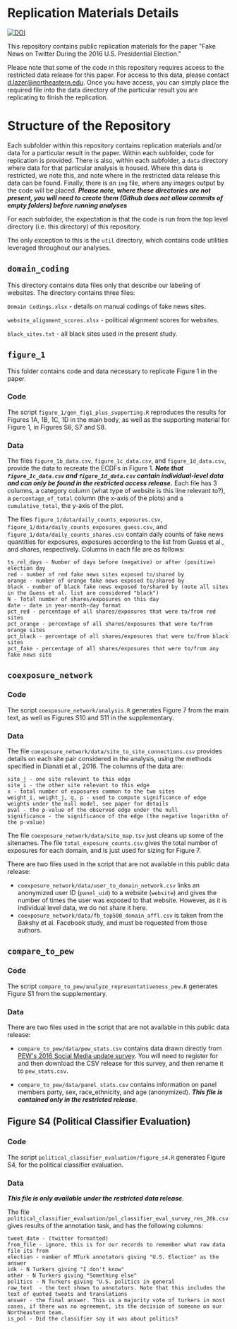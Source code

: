 # Replication Materials Details

[![DOI](https://zenodo.org/badge/162752654.svg)](https://doi.org/10.5281/zenodo.2483311)

This repository contains public replication materials for the paper "Fake News on Twitter During the 2016 U.S. Presidential Election."

Please note that some of the code in this repository requires access to the restricted data release for this paper. For access to this data, please contact d.lazer@northeastern.edu.  Once you have access, you can simply place the required file into the data directory of the particular result you are replicating to finish the replication.

# Structure of the Repository

Each subfolder within this repository contains replication materials and/or data for a particular result in the paper.  Within each subfolder, code for replication is provided. There is also, within each subfolder, a ```data``` directory where data for that particular analysis is housed. Where this data is restricted, we note this, and note where in the restricted data release this data can be found. Finally, there is an ```img``` file, where any images output by the code will be placed. ***Please note, where these directories are not present, you will need to create them (Github does not allow commits of empty folders) before running analyses***

For each subfolder, the expectation is that the code is run from the top level directory (i.e. this directory) of this repository.

The only exception to this is the ```util``` directory, which contains code utilities leveraged throughout our analyses.

## ```domain_coding```

This directory contains data files only that describe our labeling of websites.  The directory contains three files:

```Domain Codings.xlsx``` - details on manual codings of fake news sites.

```website_alignment_scores.xlsx``` - political alignment scores for websites.

```black_sites.txt``` - all black sites used in the present study.


## ```figure_1```

This folder contains code and data necessary to replicate Figure 1 in the paper.

### Code

The script ```figure_1/gen_fig1_plus_supporting.R``` reproduces the results for Figures 1A, 1B, 1C, 1D in the main body, as well as the supporting material for Figure 1, in Figures S6, S7 and S8.

### Data
The files ```figure_1b_data.csv```, ```figure_1c_data.csv```, and ```figure_1d_data.csv```, provide the data to recreate the ECDFs in Figure 1. ***Note that ```figure_1c_data.csv``` and ```figure_1d_data.csv``` contain individual-level data and can only be found in the restricted access release.*** Each file has 3 columns, a category column (what type of website is this line relevant to?), a ```percentage_of_total``` column (the x-axis of the plots) and a ```cumulative_total```, the y-axis of the plot.

The files ```figure_1/data/daily_counts_exposures.csv```, ```figure_1/data/daily_counts_exposures_guess.csv```, and ```figure_1/data/daily_counts_shares.csv``` contain daily counts of fake news quantities for exposures, exposures according to the list from Guess et al., and shares, respectively.  Columns in each file are as follows:

```
ts_rel_days - Number of days before (negative) or after (positive) election day
red - number of red fake news sites exposed to/shared by
orange - number of orange fake news exposed to/shared by
black - number of black fake news exposed to/shared by (note all sites in the Guess et al. list are considered "black")
N - Total number of shares/exposures on this day
date - date in year-month-day format
pct_red - percentage of all shares/exposures that were to/from red sites
pct_orange - percentage of all shares/exposures that were to/from orange sites
pct_black - percentage of all shares/exposures that were to/from black sites
pct_fake - percentage of all shares/exposures that were to/from any fake news site
```

## ```coexposure_network```

### Code
The script ```coexposure_network/analysis.R``` generates Figure 7 from the main text, as well as Figures S10 and S11 in the supplementary.

### Data

The file ```coexposure_network/data/site_to_site_connections.csv``` provides details on each site pair considered in the analysis, using the methods specified in Dianati et al., 2016.  The columns of the data are:

```
site_j - one site relevant to this edge
site_i - the other site relevant to this edge
x - total number of exposures common to the two sites
weight_i, weight_j, q, p - used to compute significance of edge weights under the null model, see paper for details
pval - the p-value of the observed edge under the null
significance - the significance of the edge (the negative logarithm of the p-value)
```

The file ```coexposure_network/data/site_map.tsv``` just cleans up some of the sitenames. The file ```total_exposure_counts.csv``` gives the total number of exposures for each domain, and is just used for sizing for Figure 7.

There are two files used in the script that are not available in this public data release:

-  ```coexposure_network/data/user_to_domain_network.csv``` links an anonymized user ID (```panel_uid```) to a website (```website```) and gives the number of times the user was exposed to that website.  However, as it is individual level data, we do not share it here.
- ```coexposure_network/data/fb_top500_domain_affl.csv``` is taken from the Bakshy et al. Facebook study, and must be requested from those authors. 


## ```compare_to_pew```

### Code
The script ```compare_to_pew/analyze_representativeness_pew.R``` generates Figure S1 from the supplementary.

### Data

There are two files used in the script that are not available in this public data release:

- ```compare_to_pew/data/pew_stats.csv``` contains data drawn directly from [PEW's 2016 Social Media update survey](http://www.pewinternet.org/dataset/march-2016-libraries/).  You will need to register for and then download the CSV release for this survey, and then rename it to ```pew_stats.csv```.

- ```compare_to_pew/data/panel_stats.csv``` contains information on panel members party, sex, race_ethnicity, and age (anonymized). ***This file is contained only in the restricted release***.




## Figure S4 (Political Classifier Evaluation)

### Code
The script ```political_classifier_evaluation/figure_s4.R``` generates Figure S4, for the political classifier evaluation.

### Data

***This file is only available under the restricted data release***. 

The file ```political_classifier_evaluation/pol_classifier_eval_survey_res_20k.csv``` gives results of the annotation task, and has the following columns:

```
tweet_date - (twitter formatted)
from_file - ignore, this is for our records to remember what raw data file its from
election - number of MTurk annotators giving "U.S. Election" as the answer
idk - N Turkers giving "I don't know"
other - N Turkers giving "Something else"
politics - N Turkers giving "U.S. politics in general
raw_text  - the text shown to annotators. Note that this includes the text of quoted tweets and translations
answer - the final answer. This is a majority vote of turkers in most cases, if there was no agreement, its the decision of someone on our Northeastern team.
is_pol - Did the classifier say it was about politics?
```

